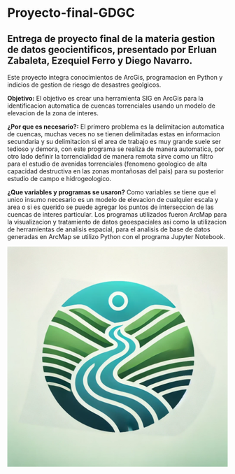 # Proyecto-final-GDGC
## Entrega de proyecto final de la materia gestion de datos geocientificos, presentado por Erluan Zabaleta, Ezequiel Ferro y Diego Navarro.
Este proyecto integra conocimientos de ArcGis, programacion en Python y indicios de gestion de riesgo de desastres geolgicos.

**Objetivo:** El objetivo es crear una herramienta SIG en ArcGis para la identificacion automatica de cuencas torrenciales usando un modelo de elevacion de la zona de interes.

**¿Por que es necesario?:** El primero problema es la delimitacion automatica de cuencas, muchas veces no se tienen delimitadas estas en informacion secundaria y su delimitacion si el area de trabajo es muy grande suele ser tedioso y demora, con este programa se realiza de manera automatica, por otro lado definir la torrencialidad de manera remota sirve como un filtro para el estudio de avenidas torrenciales (fenomeno geologico de alta capacidad destructiva en las zonas montañosas del pais) para su posterior estudio de campo e hidrogeologico. 

**¿Que variables y programas se usaron?** Como variables se tiene que el unico insumo necesario es un modelo de elevacion de cualquier escala y area o si es querido se puede agregar los puntos de interseccion de las cuencas de interes particular. Los programas utilizados fueron ArcMap para la visualizacion y tratamiento de datos geoespaciales asi como la utilizacion de herramientas de analisis espacial, para el analisis de base de datos generadas en ArcMap se utilizo Python con el programa Jupyter Notebook.

![Logo](LOGO.png)
